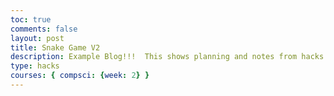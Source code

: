 ```yaml
---
toc: true
comments: false
layout: post
title: Snake Game V2
description: Example Blog!!!  This shows planning and notes from hacks.
type: hacks
courses: { compsci: {week: 2} }
---
```

<!DOCTYPE html>
<html lang="en">
<head>
    <meta charset="UTF-8">
    <meta name="viewport" content="width=device-width, initial-scale=1.0">
    <style>
        body {
        }

        .wrap {
            margin-left: auto;
            margin-right: auto;
        }

        canvas {
            display: none;
            border-style: solid;
            border-width: 10px;
            border-color: #FFFFFF;
        }

        canvas:focus {
            outline: none;
        }

        /* All screens style */
        #gameover p,
        #setting p,
        #menu p {
            font-size: 20px;
        }

        #gameover a,
        #setting a,
        #menu a {
            font-size: 30px;
            display: block;
        }

        #gameover a:hover,
        #setting a:hover,
        #menu a:hover {
            cursor: pointer;
        }

        #gameover a:hover::before,
        #setting a:hover::before,
        #menu a:hover::before {
            content: ">";
            margin-right: 10px;
        }

        #menu {
            display: block;
        }

        #gameover {
            display: none;
        }

        #setting {
            display: none;
        }

        #setting input {
            display: none;
        }

        #setting label {
            cursor: pointer;
        }

        #setting input:checked+label {
            background-color: #FFF;
            color: #000;
        }
    </style>
</head>
<body>
<div class="container">
    <header class="pb-3 mb-4 border-bottom border-primary text-dark">
        <p class="fs-4">Snake score: <span id="score_value">0</span></p>
    </header>
    <div class="container bg-secondary" style="text-align:center;">
        <!-- Main Menu -->
        <div id="menu" class="py-4 text-light">
            <p>Welcome to Snake, press <span style="background-color: #FFFFFF; color: #000000">space</span> to begin</p>
            <a id="new_game" class="link-alert">new game</a>
            <a id="setting_menu" class="link-alert">settings</a>
        </div>
        <!-- Game Over -->
        <div id="gameover" class="py-4 text-light">
            <p>Game Over, press <span style="background-color: #FFFFFF; color: #000000">space</span> to try again</p>
            <a id="new_game1" class="link-alert">new game</a>
            <a id="setting_menu1" class="link-alert">settings</a>
        </div>
        <!-- Play Screen -->
        <canvas id="snake" class="wrap" width="320" height="320" tabindex="1"></canvas>
        <!-- Settings Screen -->
        <div id="setting" class="py-4 text-light">
            <p>Settings Screen, press <span style="background-color: #FFFFFF; color: #000000">space</span> to go back to playing</p>
            <a id="new_game2" class="link-alert">new game</a>
            <br>
            <p>Speed:
                <input id="speed1" type="radio" name="speed" value="120" checked/>
                <label for="speed1">Slow</label>
                <input id="speed2" type="radio" name="speed" value="75"/>
                <label for="speed2">Normal</label>
                <input id="speed3" type="radio" name="speed" value="35"/>
                <label for="speed3">Fast</label>
            </p>
            <p>Wall:
                <input id="wallon" type="radio" name="wall" value="1" checked/>
                <label for="wallon">On</label>
                <input id="walloff" type="radio" name="wall" value="0"/>
                <label for="walloff">Off</label>
            </p>
        </div>
    </div>
</div>

<script>
    (function () {
        /* Attributes of Game */
        /////////////////////////////////////////////////////////////
        // Canvas & Context
        const canvas = document.getElementById("snake");
        const ctx = canvas.getContext("2d");
        // HTML Game IDs
        const SCREEN_SNAKE = 0;
        const screen_snake = document.getElementById("snake");
        const ele_score = document.getElementById("score_value");
        const speed_setting = document.getElementsByName("speed");
        const wall_setting = document.getElementsByName("wall");
        // HTML Screen IDs (div)
        const SCREEN_MENU = -1, SCREEN_GAME_OVER = 1, SCREEN_SETTING = 2;
        const screen_menu = document.getElementById("menu");
        const screen_game_over = document.getElementById("gameover");
        const screen_setting = document.getElementById("setting");
        // HTML Event IDs (a tags)
        const button_new_game = document.getElementById("new_game");
        const button_new_game1 = document.getElementById("new_game1");
        const button_new_game2 = document.getElementById("new_game2");
        const button_setting_menu = document.getElementById("setting_menu");
        const button_setting_menu1 = document.getElementById("setting_menu1");
        // Game Control
        const BLOCK = 10;   // size of block rendering
        let SCREEN = SCREEN_MENU;
        let snake;
        let snake_dir;
        let snake_next_dir;
        let snake_speed;
        let food = { x: 0, y: 0 };
        let score;
        let wall;
        /* Red Block Attributes */
        let redBlock = { x: 5, y: 5 }; // Red block's initial position
        /* Display Control */
        /////////////////////////////////////////////////////////////
        // 0 for the game
        // 1 for the main menu
        // 2 for the settings screen
        // 3 for the game over screen
        let showScreen = function (screen_opt) {
            SCREEN = screen_opt;
            switch (screen_opt) {
                case SCREEN_SNAKE:
                    screen_snake.style.display = "block";
                    screen_menu.style.display = "none";
                    screen_setting.style.display = "none";
                    screen_game_over.style.display = "none";
                    break;
                case SCREEN_GAME_OVER:
                    screen_snake.style.display = "block";
                    screen_menu.style.display = "none";
                    screen_setting.style.display = "none";
                    screen_game_over.style.display = "block";
                    break;
                case SCREEN_SETTING:
                    screen_snake.style.display = "none";
                    screen_menu.style.display = "none";
                    screen_setting.style.display = "block";
                    screen_game_over.style.display = "none";
                    break;
            }
        }
        /* Actions and Events  */
        /////////////////////////////////////////////////////////////
        window.onload = function () {
            // HTML Events to Functions
            button_new_game.onclick = function () { newGame(); };
            button_new_game1.onclick = function () { newGame(); };
            button_new_game2.onclick = function () { newGame(); };
            button_setting_menu.onclick = function () { showScreen(SCREEN_SETTING); };
            button_setting_menu1.onclick = function () { showScreen(SCREEN_SETTING); };
            // speed
            setSnakeSpeed(150);
            for (let i = 0; i < speed_setting.length; i++) {
                speed_setting[i].addEventListener("click", function () {
                    for (let i = 0; i < speed_setting.length; i++) {
                        if (speed_setting[i].checked) {
                            setSnakeSpeed(speed_setting[i].value);
                        }
                    }
                });
            }
            // wall setting
            setWall(1);
            for (let i = 0; i < wall_setting.length; i++) {
                wall_setting[i].addEventListener("click", function () {
                    for (let i = 0; i < wall_setting.length; i++) {
                        if (wall_setting[i].checked) {
                            setWall(wall_setting[i].value);
                        }
                    }
                });
            }
            // activate window events
            window.addEventListener("keydown", function (evt) {
                // spacebar detected
                if (evt.code === "Space" && SCREEN !== SCREEN_SNAKE)
                    newGame();
            }, true);
        }
        /* Snake is on the Go (Driver Function)  */
        /////////////////////////////////////////////////////////////
        let mainLoop = function () {
            let _x = snake[0].x;
            let _y = snake[0].y;
            snake_dir = snake_next_dir;   // read async event key
            // Direction 0 - Up, 1 - Right, 2 - Down, 3 - Left
            switch (snake_dir) {
                case 0: _y--; break;
                case 1: _x++; break;
                case 2: _y++; break;
                case 3: _x--; break;
            }
            snake.pop(); // tail is removed
            snake.unshift({ x: _x, y: _y }); // head is new in new position/orientation
            // Wall Checker
            if (wall === 1) {
                // Wall on, Game over test
                if (snake[0].x < 0 || snake[0].x === canvas.width / BLOCK || snake[0].y < 0 || snake[0].y === canvas.height / BLOCK) {
                    showScreen(SCREEN_GAME_OVER);
                    return;
                }
            } else {
                // Wall Off, Circle around
                for (let i = 0, x = snake.length; i < x; i++) {
                    if (snake[i].x < 0) {
                        snake[i].x = snake[i].x + (canvas.width / BLOCK);
                    }
                    if (snake[i].x === canvas.width / BLOCK) {
                        snake[i].x = snake[i].x - (canvas.width / BLOCK);
                    }
                    if (snake[i].y < 0) {
                        snake[i].y = snake[i].y + (canvas.height / BLOCK);
                    }
                    if (snake[i].y === canvas.height / BLOCK) {
                        snake[i].y = snake[i].y - (canvas.height / BLOCK);
                    }
                }
            }
            // Snake vs Snake checker
            for (let i = 1; i < snake.length; i++) {
                // Game over test
                if (snake[0].x === snake[i].x && snake[0].y === snake[i].y) {
                    showScreen(SCREEN_GAME_OVER);
                    return;
                }
            }
            // Check for collision with the red block
            if (checkBlock(snake[0].x, snake[0].y, redBlock.x, redBlock.y)) {
                showScreen(SCREEN_GAME_OVER);
                return;
            }
            // Snake eats food checker
            if (checkBlock(snake[0].x, snake[0].y, food.x, food.y)) {
                snake[snake.length] = { x: snake[0].x, y: snake[0].y };
                altScore(++score);
                addFood();
                activeDot(food.x, food.y);
            }
            // Repaint canvas
            ctx.beginPath();
            ctx.fillStyle = "royalblue";
            ctx.fillRect(0, 0, canvas.width, canvas.height);
            // Paint snake
            for (let i = 0; i < snake.length; i++) {
                activeDot(snake[i].x, snake[i].y);
            }
            // Paint food
            activeDot(food.x, food.y);
            // Draw the red block
            drawRedBlock();
            // Recursive call after speed delay, déjà vu
            setTimeout(mainLoop, snake_speed);
        }
        /* New Game setup */
        /////////////////////////////////////////////////////////////
        let newGame = function () {
            // snake game screen
            showScreen(SCREEN_SNAKE);
            screen_snake.focus();
            // game score to zero
            score = 0;
            altScore(score);
            // initial snake
            snake = [];
            snake.push({ x: 0, y: 15 });
            snake_next_dir = 1;
            // food on canvas
            addFood();
            // activate canvas event
            canvas.onkeydown = function (evt) {
                changeDir(evt.keyCode);
            }
            mainLoop();
        }
        /* Key Inputs and Actions */
        /////////////////////////////////////////////////////////////
        let changeDir = function (key) {
            // test key and switch direction
            switch (key) {
                case 37:    // left arrow
                    if (snake_dir !== 1)    // not right
                        snake_next_dir = 3; // then switch left
                    break;
                case 38:    // up arrow
                    if (snake_dir !== 2)    // not down
                        snake_next_dir = 0; // then switch up
                    break;
                case 39:    // right arrow
                    if (snake_dir !== 3)    // not left
                        snake_next_dir = 1; // then switch right
                    break;
                case 40:    // down arrow
                    if (snake_dir !== 0)    // not up
                        snake_next_dir = 2; // then switch down
                    break;
            }
        }
        /* Dot for Food or Snake part */
        /////////////////////////////////////////////////////////////
        let activeDot = function (x, y) {
            ctx.fillStyle = "#FFFFFF";
            ctx.fillRect(x * BLOCK, y * BLOCK, BLOCK, BLOCK);
        }
        /* Random food placement */
        /////////////////////////////////////////////////////////////
        let addFood = function () {
            food.x = Math.floor(Math.random() * ((canvas.width / BLOCK) - 1));
            food.y = Math.floor(Math.random() * ((canvas.height / BLOCK) - 1));
            for (let i = 0; i < snake.length; i++) {
                if (checkBlock(food.x, food.y, snake[i].x, snake[i].y)) {
                    addFood();
                }
            }
        }
        /* Collision Detection */
        /////////////////////////////////////////////////////////////
        let checkBlock = function (x, y, _x, _y) {
            return (x === _x && y === _y);
        }
        /* Update Score */
        /////////////////////////////////////////////////////////////
        let altScore = function (score_val) {
            ele_score.innerHTML = String(score_val);
        }
        /////////////////////////////////////////////////////////////
        // Change the snake speed...
        // 150 = slow
        // 100 = normal
        // 50 = fast
        let setSnakeSpeed = function (speed_value) {
            snake_speed = speed_value;
        }
        /////////////////////////////////////////////////////////////
        let setWall = function (wall_value) {
            wall = wall_value;
            if (wall === 0) { screen_snake.style.borderColor = "#606060"; }
            if (wall === 1) { screen_snake.style.borderColor = "#FFFFFF"; }
        }

        /* Draw the Red Block */
        /////////////////////////////////////////////////////////////
        let drawRedBlock = function () {
            ctx.fillStyle = "red";
            ctx.fillRect(redBlock.x * BLOCK, redBlock.y * BLOCK, BLOCK, BLOCK);
        }

        // Start the game
        newGame();
    })();
</script>
</body>
</html>



